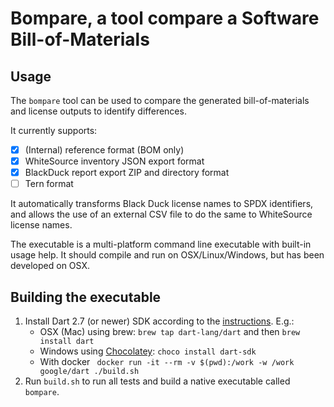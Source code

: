 # Bompare, a tool compare a Software Bill-of-Materials

## Usage
The `bompare` tool can be used to compare the generated bill-of-materials
and license outputs to identify differences.

It currently supports:

- [x] (Internal) reference format (BOM only)
- [x] WhiteSource inventory JSON export format
- [x] BlackDuck report export ZIP and directory format
- [ ] Tern format

It automatically transforms Black Duck license names to SPDX identifiers, and
allows the use of an external CSV file to do the same to WhiteSource license names.

The executable is a multi-platform command line executable with built-in usage help.
It should compile and run on OSX/Linux/Windows, but has been developed on OSX.

## Building the executable
1. Install Dart 2.7 (or newer) SDK according to the [instructions](https://dart.dev/get-dart).
E.g.:
    - OSX (Mac) using brew: `brew tap dart-lang/dart` and then `brew install dart`
    - Windows using [Chocolatey](https://chocolatey.org): `choco install dart-sdk`
    - With docker ` docker run -it --rm -v $(pwd):/work -w /work google/dart ./build.sh`
2. Run `build.sh` to run all tests and build a native executable
called `bompare`.

